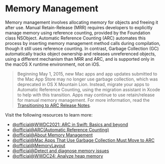 # Memory Management

Memory management involves allocating memory for objects and freeing it after use. Manual Retain-Release (MRR) requires developers to explicitly manage memory using reference counting, provided by the Foundation class NSObject. Automatic Reference Counting (ARC) automates this process by inserting memory management method calls during compilation, though it still uses reference counting. In contrast, Garbage Collection (GC) automatically tracks object ownership and releases unreferenced objects, using a different mechanism than MRR and ARC, and is supported only in the macOS X runtime environment, not on iOS.

> Beginning May 1, 2015, new Mac apps and app updates submitted to the Mac App Store may no longer use garbage collection, which was deprecated in OS X Mountain Lion. Instead, migrate your apps to Automatic Reference Counting, using the migration assistant in Xcode to help with this transition. Apps may continue to use retain/release for manual memory management. For more information, read the [Transitioning to ARC Release Notes](https://developer.apple.com/library/ios/releasenotes/ObjectiveC/RN-TransitioningToARC/Introduction/Introduction.html).

Visit the following resources to learn more:

- [@official@WWDC2021: ARC in Swift: Basics and beyond](https://developer.apple.com/videos/play/wwdc2021/10216/)
- [@official@ARC(Automatic Reference Counting)](https://docs.swift.org/swift-book/documentation/the-swift-programming-language/automaticreferencecounting/)
- [@official@About Memory Management](https://developer.apple.com/library/archive/documentation/Cocoa/Conceptual/MemoryMgmt/Articles/MemoryMgmt.html)
- [@official@Mac Apps That Use Garbage Collection Must Move to ARC](https://developer.apple.com/news/?id=02202015a)
- [@official@MemoryLayout](https://developer.apple.com/documentation/swift/memorylayout)
- [@official@Detect and diagnose memory issues](https://developer.apple.com/videos/play/wwdc2021/10180/)
- [@official@WWDC24: Analyze heap memory](https://www.youtube.com/watch?v=X_JYRz-Hd0o)
